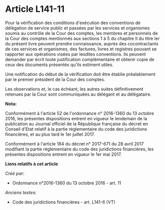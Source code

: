 # Article L141-11

Pour la vérification des conditions d'exécution des conventions de délégation de service public et passées par les services
et organismes soumis au contrôle de la Cour des comptes, les membres et personnels de la Cour des comptes mentionnés aux
sections 1 à 5 du chapitre II du titre Ier du présent livre peuvent prendre connaissance, auprès des cocontractants de ces
services et organismes, des factures, livres et registres pouvant se rapporter aux opérations visées par lesdites
conventions. Ils peuvent demander par écrit toute justification complémentaire et obtenir copie de ceux des documents
présentés qu'ils estiment utiles.

Une notification du début de la vérification doit être établie préalablement par le premier président de la Cour des comptes.

Les observations et, le cas échéant, les autres suites définitivement retenues par la Cour sont communiquées au délégant et
au délégataire.

**Nota:**

Conformément à l'article 52 de l'ordonnance n° 2016-1360 du 13 octobre 2016, les présentes dispositions entrent en vigueur le
lendemain de la publication au Journal officiel de la République française du décret en Conseil d'Etat relatif à la partie
réglementaire du code des juridictions financières, et au plus tard le 1er juillet 2017.

Conformément à l'article 184 du décret n° 2017-671 du 28 avril 2017 modifiant la partie réglementaire du code des
juridictions financières, les présentes dispositions entrent en vigueur le 1er mai 2017.

**Liens relatifs à cet article**

_Créé par_:

  - Ordonnance n°2016-1360 du 13 octobre 2016 - art. 11

_Anciens textes_:

  - Code des juridictions financières - art. L141-6 (VT)
